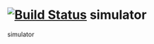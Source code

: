 [![Build Status](https://travis-ci.org/florpor/simulator.png?branch=master)](https://travis-ci.org/florpor/simulator)
simulator
=========


simulator

